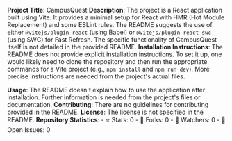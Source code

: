 **Project Title**: CampusQuest
**Description**: The project is a React application built using Vite.  It provides a minimal setup for React with HMR (Hot Module Replacement) and some ESLint rules.  The README suggests the use of either `@vitejs/plugin-react` (using Babel) or `@vitejs/plugin-react-swc` (using SWC) for Fast Refresh. The specific functionality of CampusQuest itself is not detailed in the provided README.
**Installation Instructions**: The README does not provide explicit installation instructions.  To set it up, one would likely need to clone the repository and then run the appropriate commands for a Vite project (e.g., `npm install` and `npm run dev`).  More precise instructions are needed from the project's actual files.

 **Usage**: The README doesn't explain how to use the application after installation.  Further information is needed from the project's files or documentation.
**Contributing**:  There are no guidelines for contributing provided in the README.
 **License**: The license is not specified in the README.
 **Repository Statistics**:
    - ⭐ Stars: 0
    - 🍴 Forks: 0
    - 👀 Watchers: 0
    - 🐛 Open Issues: 0
